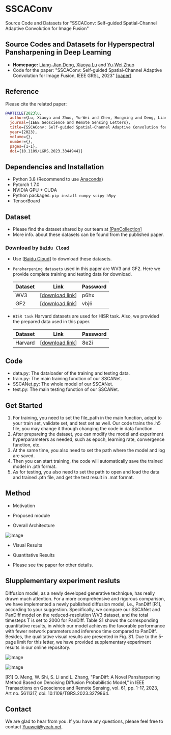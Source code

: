 # SSCAConv
Source Code and Datasets for "SSCAConv: Self-guided Spatial-Channel Adaptive Convolution for Image Fusion" 

## Source Codes and Datasets for Hyperspectral Pansharpening in Deep Learning


* **Homepage:** [Liang-Jian Deng](https://liangjiandeng.github.io/), [Xiaoya Lu](https://ursulalujun.github.io/about.html) and [Yu-Wei Zhuo](https://pluto-wei.github.io/)
* Code for the paper: "SSCAConv: Self-guided Spatial-Channel Adaptive Convolution for Image Fusion, IEEE GRSL, 2023" [[paper]](https://ieeexplore.ieee.org/document/10367804) 



## Reference

Please cite the related paper:

```bibtex
@ARTICLE{2023lu,
  author={Lu, Xiaoya and Zhuo, Yu-Wei and Chen, Hongming and Deng, Liang-Jian and Hou, Junming},
  journal={IEEE Geoscience and Remote Sensing Letters}, 
  title={SSCAConv: Self-guided Spatial-Channel Adaptive Convolution for Image Fusion}, 
  year={2023},
  volume={},
  number={},
  pages={1-1},
  doi={10.1109/LGRS.2023.3344944}}
```



## Dependencies and Installation

* Python 3.8 (Recommend to use [Anaconda](https://www.anaconda.com/))
* Pytorch 1.7.0
* NVIDIA GPU + CUDA
* Python packages: `pip install numpy scipy h5py`
* TensorBoard



## Dataset

* Please find the dataset shared by our team at [[PanCollection]](https://liangjiandeng.github.io/PanCollection.html)
* More info. about these datasets can be found from the published paper.

### Download by ``Baidu Cloud``

* Use [[Baidu Cloud](https://pan.baidu.com/pcloud/home)] to download these datasets.

* ```Pansharpening datasets``` used in this paper are WV3 and GF2. Here we provide complete training and testing data for download.

  | Dataset            | Link                                                         | Password |
  | ------------------ | ------------------------------------------------------------ | -------- |
  | WV3 | [[download link](https://pan.baidu.com/s/1rFf5KdoNp4LakwCNBn-LRQ)] | p6hx     |
  | GF2 | [[download link](https://pan.baidu.com/s/1fhCpNlnLEafkmCFwhc9_zw)] | vbj6     |

* ```HISR task``` Harvard datasets are used for HISR task. Also, we provided the prepared data used in this paper.

  | Dataset            | Link                                                         | Password |
  | ------------------ | ------------------------------------------------------------ | -------- |
  | Harvard       | [[download link](https://pan.baidu.com/s/1JgtKLIcozXec6DfmMs22Cw)] | 8e2i     |

## Code

* data.py: The dataloader of the training and testing data.
* train.py: The main training function of our SSCANet.
* SSCANet.py: The whole model of our SSCANet.
* test.py: The main testing function of our SSCANet.



## Get Started

1. For training, you need to set the file_path in the main function, adopt to your train set, validate set, and test set as well. Our code trains the .h5 file, you may change it through changing the code in data function.
2. After prepareing the dataset, you can modify the model and experiment hyperparameters as needed, such as epoch, learning rate, convergence function, etc. 
3. At the same time, you also need to set the path where the model and log are saved.
4. Then you can start training, the code will automatically save the trained model in .pth format.
5. As for testing, you also need to set the path to open and load the data and trained .pth file, and get the test result in .mat format.




## Method

* Motivation
  
* Proposed module

* Overall Architecture

![image](https://github.com/Pluto-wei/SSCAConv/assets/73097943/8fd33235-1b1a-4084-8ec2-0501e69adea8)


* Visual Results

* Quantitative Results

* Please see the paper for other details.

## Slupplementary experiment resluts
Diffusion model, as a newly developed generative technique, has really drawn much attention. For a more comprehensive and rigorous comparison, we have implemented a newly published diffusion model, i.e., PanDiff [R1], according to your suggestion. Specifically, we compare our SSCANet and PanDiff model on the reduced-resolution WV3 dataset, and the total timesteps T is set to 2000 for PanDiff. Table S1 shows the corresponding quantitative results, in which our model achieves the favorable performance with fewer network parameters and inference time 
compared to PanDiff. Besides, the qualitative visual results are presented in Fig. S1. Due to the 5-page limit 
for this letter, we have provided supplementary experiment results in our online repository.

![image](https://github.com/Pluto-wei/SSCAConv/assets/73097943/cdcb157a-41bc-45fa-8cd1-eb16af80ffd5)

![image](https://github.com/Pluto-wei/SSCAConv/assets/73097943/dc4fe589-28bf-4768-89ad-05854d9efb02)

[R1] Q. Meng, W. Shi, S. Li and L. Zhang, "PanDiff: A Novel Pansharpening Method Based on Denoising 
Diffusion Probabilistic Model," in IEEE Transactions on Geoscience and Remote Sensing, vol. 61, pp. 1-17, 
2023, Art no. 5611317, doi: 10.1109/TGRS.2023.3279864.


## Contact

We are glad to hear from you. If you have any questions, please feel free to contact Yuuweii@yeah.net.





